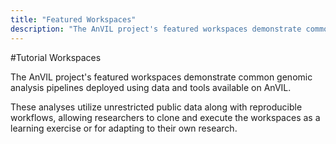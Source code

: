 ```yaml
---
title: "Featured Workspaces"
description: "The AnVIL project's featured workspaces demonstrate common genomic analysis pipelines deployed using data and tools available on AnVIL."
---
```


#Tutorial Workspaces

The AnVIL project's featured workspaces demonstrate common genomic analysis pipelines deployed using data and tools available on AnVIL.

These analyses utilize unrestricted public data along with reproducible workflows, allowing researchers to clone and execute the workspaces as a learning exercise or for adapting to their own research.

<Workspaces></Workspaces>
